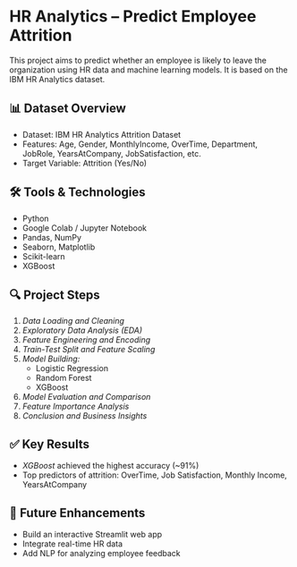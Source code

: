 # HR Analytics – Predict Employee Attrition

This project aims to predict whether an employee is likely to leave the organization using HR data and machine learning models. It is based on the IBM HR Analytics dataset.

## 📊 Dataset Overview

- Dataset: IBM HR Analytics Attrition Dataset
- Features: Age, Gender, MonthlyIncome, OverTime, Department, JobRole, YearsAtCompany, JobSatisfaction, etc.
- Target Variable: Attrition (Yes/No)

## 🛠️ Tools & Technologies

- Python
- Google Colab / Jupyter Notebook
- Pandas, NumPy
- Seaborn, Matplotlib
- Scikit-learn
- XGBoost

## 🔍 Project Steps

1. *Data Loading and Cleaning*
2. *Exploratory Data Analysis (EDA)*
3. *Feature Engineering and Encoding*
4. *Train-Test Split and Feature Scaling*
5. *Model Building:*
   - Logistic Regression
   - Random Forest
   - XGBoost
6. *Model Evaluation and Comparison*
7. *Feature Importance Analysis*
8. *Conclusion and Business Insights*

## ✅ Key Results

- *XGBoost* achieved the highest accuracy (~91%)
- Top predictors of attrition: OverTime, Job Satisfaction, Monthly Income, YearsAtCompany

## 🚀 Future Enhancements

- Build an interactive Streamlit web app
- Integrate real-time HR data
- Add NLP for analyzing employee feedback
